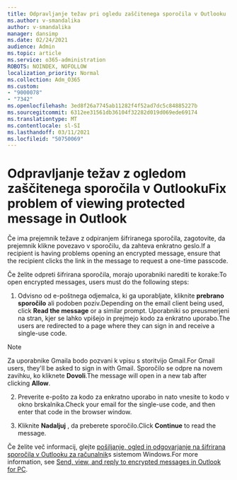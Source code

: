 ```yaml
---
title: Odpravljanje težav pri ogledu zaščitenega sporočila v Outlooku
ms.author: v-smandalika
author: v-smandalika
manager: dansimp
ms.date: 02/24/2021
audience: Admin
ms.topic: article
ms.service: o365-administration
ROBOTS: NOINDEX, NOFOLLOW
localization_priority: Normal
ms.collection: Adm_O365
ms.custom:
- "9000078"
- "7342"
ms.openlocfilehash: 3ed8f26a7745ab11282f4f52ad7dc5c84885227b
ms.sourcegitcommit: 6312ee31561db36104f32282d019d069ede69174
ms.translationtype: MT
ms.contentlocale: sl-SI
ms.lasthandoff: 03/11/2021
ms.locfileid: "50750069"
---
```

# <a name="fix-problem-of-viewing-protected-message-in-outlook"></a><span data-ttu-id="f19d5-102">Odpravljanje težav z ogledom zaščitenega sporočila v Outlooku</span><span class="sxs-lookup"><span data-stu-id="f19d5-102">Fix problem of viewing protected message in Outlook</span></span>

<span data-ttu-id="f19d5-103">Če ima prejemnik težave z odpiranjem šifriranega sporočila, zagotovite, da prejemnik klikne povezavo v sporočilu, da zahteva enkratno geslo.</span><span class="sxs-lookup"><span data-stu-id="f19d5-103">If a recipient is having problems opening an encrypted message, ensure that the recipient clicks the link in the message to request a one-time passcode.</span></span>

<span data-ttu-id="f19d5-104">Če želite odpreti šifrirana sporočila, morajo uporabniki narediti te korake:</span><span class="sxs-lookup"><span data-stu-id="f19d5-104">To open encrypted messages, users must do the following steps:</span></span>

1. <span data-ttu-id="f19d5-105">Odvisno od e-poštnega odjemalca, ki ga uporabljate, kliknite **prebrano sporočilo** ali podoben poziv.</span><span class="sxs-lookup"><span data-stu-id="f19d5-105">Depending on the email client being used, click **Read the message** or a similar prompt.</span></span> <span data-ttu-id="f19d5-106">Uporabniki so preusmerjeni na stran, kjer se lahko vpišejo in prejmejo kodo za enkratno uporabo.</span><span class="sxs-lookup"><span data-stu-id="f19d5-106">The users are redirected to a page where they can sign in and receive a single-use code.</span></span>

> [!NOTE]
> <span data-ttu-id="f19d5-107">Za uporabnike Gmaila bodo pozvani k vpisu s storitvijo Gmail.</span><span class="sxs-lookup"><span data-stu-id="f19d5-107">For Gmail users, they'll be asked to sign in with Gmail.</span></span> <span data-ttu-id="f19d5-108">Sporočilo se odpre na novem zavihku, ko kliknete **Dovoli**.</span><span class="sxs-lookup"><span data-stu-id="f19d5-108">The message will open in a new tab after clicking **Allow**.</span></span>

2. <span data-ttu-id="f19d5-109">Preverite e-pošto za kodo za enkratno uporabo in nato vnesite to kodo v okno brskalnika.</span><span class="sxs-lookup"><span data-stu-id="f19d5-109">Check your email for the single-use code, and then enter that code in the browser window.</span></span>

3. <span data-ttu-id="f19d5-110">Kliknite **Nadaljuj** , da preberete sporočilo.</span><span class="sxs-lookup"><span data-stu-id="f19d5-110">Click **Continue** to read the message.</span></span>

<span data-ttu-id="f19d5-111">Če želite več informacij, glejte [pošiljanje, ogled in odgovarjanje na šifrirana sporočila v Outlooku za računalnik](https://support.microsoft.com/topic/send-view-and-reply-to-encrypted-messages-in-outlook-for-pc-eaa43495-9bbb-4fca-922a-df90dee51980)s sistemom Windows.</span><span class="sxs-lookup"><span data-stu-id="f19d5-111">For more information, see [Send, view, and reply to encrypted messages in Outlook for PC](https://support.microsoft.com/topic/send-view-and-reply-to-encrypted-messages-in-outlook-for-pc-eaa43495-9bbb-4fca-922a-df90dee51980).</span></span>


